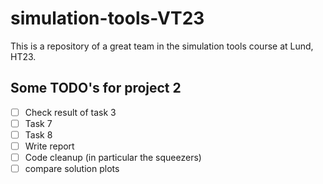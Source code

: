 # simulation-tools-VT23
This is a repository of a great team in the simulation tools course at Lund, HT23.

## Some TODO's for project 2
- [ ] Check result of task 3
- [ ] Task 7
- [ ] Task 8
- [ ] Write report
- [ ] Code cleanup (in particular the squeezers)
- [ ] compare solution plots